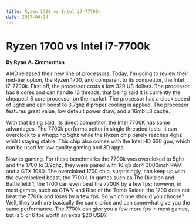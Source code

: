 ```yaml
---
title: Ryzen 1700 vs Intel i7-77700k
date: 2017-04-14
---
```

<h1>Ryzen 1700 vs Intel i7-7700k</h1>
<p><b>By Ryan A. Zimmerman</b></p>
<p>AMD released their new line of processors. Today, I'm going to review their mid-tier option, the Ryzen 1700, and compare it to its competitor, the Intel i7-7700k. First off, the processor costs a low 329 US dollars. The processor has 8 cores and can handle 16 threads, that being said it is currently the cheapest 8 core processor on the market. The processor has a clock speed of 3ghz and can boost to 3.7ghz if proper cooling is applied. The processor features great value, low default power draw, and a 16mb L3 cache.</p>
<p>With that being said, its direct competitor, the Intel 7700K has some advantages. The 7700k performs better in single threaded tests, it can overclock to a whopping 5ghz while the Ryzen chip barely reaches 4ghz whilst staying stable. This chip also comes with the Intel HD 630 gpu, which can be used for low quality gaming and 3D apps.</p>
<p>Now to gaming. For these benchmarks the 7700k was overcloked to 5ghz and the 1700 to 3.9ghz, they were paired with 16 gb ddr4 3000mah RAM and a GTX 1080. The overcloked 1700 chip, surprisingly, can keep up with the overclocked beast, the 7700k. In games such as The Division and Battlefield 1, the 1700 can even beat the 7700K by a few fps; however, in most games, such as GTA V and Rise of the Tomb Raider, the 1700 does not beat the 7700k and loses by a few fps. So which one should you choose? Well, they both are basically the same price and can somewhat give you the same performance. The 7700k can give you a few more fps in most games, but is 5 or 6 fps worth an extra $20 USD?</p>
